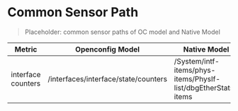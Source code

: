 # Common Sensor Path

> Placeholder: common sensor paths of OC model and Native Model


| Metric      | Openconfig Model | Native Model |
| ----------- | -----------      |  ----------- |
| interface counters| 	/interfaces/interface/state/counters | 	/System/intf-items/phys-items/PhysIf-list/dbgEtherStats-items |
